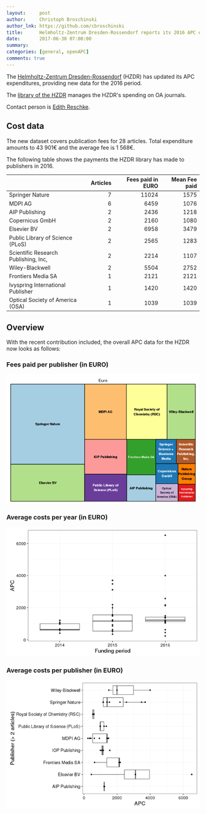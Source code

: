 ```yaml
---
layout:     post
author:     Christoph Broschinski
author_lnk: https://github.com/cbroschinski
title:      Helmholtz-Zentrum Dresden-Rossendorf reports its 2016 APC expenditures
date:       2017-06-30 07:00:00
summary:    
categories: [general, openAPC]
comments: true
---
```




The [Helmholtz-Zentrum Dresden-Rossendorf](http://www.hzdr.de) (HZDR) has updated its APC expenditures, providing new data for the 2016 period.

The [library of the HZDR](http://www.hzdr.de/db/Cms?pNid=73) manages the HZDR's spending on OA journals.

Contact person is [Edith Reschke](mailto:e.reschke@hzdr.de).

## Cost data



The new dataset covers publication fees for 28 articles. Total expenditure amounts to 43 901€ and the average fee is 1 568€.

The following table shows the payments the HZDR library has made to publishers in 2016.


|                                     | Articles| Fees paid in EURO| Mean Fee paid|
|:------------------------------------|--------:|-----------------:|-------------:|
|Springer Nature                      |        7|             11024|          1575|
|MDPI AG                              |        6|              6459|          1076|
|AIP Publishing                       |        2|              2436|          1218|
|Copernicus GmbH                      |        2|              2160|          1080|
|Elsevier BV                          |        2|              6958|          3479|
|Public Library of Science (PLoS)     |        2|              2565|          1283|
|Scientific Research Publishing, Inc, |        2|              2214|          1107|
|Wiley-Blackwell                      |        2|              5504|          2752|
|Frontiers Media SA                   |        1|              2121|          2121|
|Ivyspring International Publisher    |        1|              1420|          1420|
|Optical Society of America (OSA)     |        1|              1039|          1039|

## Overview

With the recent contribution included, the overall APC data for the HZDR now looks as follows:

### Fees paid per publisher (in EURO)

![plot of chunk tree_hzdr_2017_06_30_full](/figure/tree_hzdr_2017_06_30_full-1.png)

###  Average costs per year (in EURO)

![plot of chunk box_hzdr_2017_06_30_year_full](/figure/box_hzdr_2017_06_30_year_full-1.png)

###  Average costs per publisher (in EURO)

![plot of chunk box_hzdr_2017_06_30_publisher_full](/figure/box_hzdr_2017_06_30_publisher_full-1.png)
